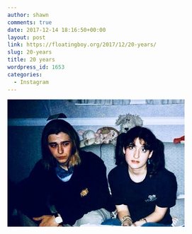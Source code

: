 ```yaml
---
author: shawn
comments: true
date: 2017-12-14 18:16:50+00:00
layout: post
link: https://floatingboy.org/2017/12/20-years/
slug: 20-years
title: 20 years
wordpress_id: 1653
categories:
  - Instagram
---
```


[![20 years](/assets/media/2017/12/25015033_437857806612267_7845841467997159424_n.jpg)](/assets/media/2017/12/25015033_437857806612267_7845841467997159424_n.jpg)
